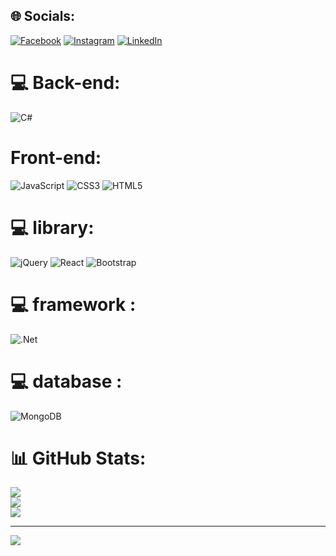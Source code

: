 
## 🌐 Socials:
[![Facebook](https://img.shields.io/badge/Facebook-%231877F2.svg?logo=Facebook&logoColor=white)](https://facebook.com/https://www.facebook.com/mi.bui.923) [![Instagram](https://img.shields.io/badge/Instagram-%23E4405F.svg?logo=Instagram&logoColor=white)](https://instagram.com/https://www.instagram.com/ch.au9658/) [![LinkedIn](https://img.shields.io/badge/LinkedIn-%230077B5.svg?logo=linkedin&logoColor=white)](https://linkedin.com/in/https://www.linkedin.com/in/v%C4%83n-ch%C3%A2u-82163b25b/) 

# 💻 Back-end:
![C#](https://img.shields.io/badge/c%23-%23239120.svg?style=for-the-badge&logo=c-sharp&logoColor=white) 
# Front-end:
![JavaScript](https://img.shields.io/badge/javascript-%23323330.svg?style=for-the-badge&logo=javascript&logoColor=%23F7DF1E)
![CSS3](https://img.shields.io/badge/css3-%231572B6.svg?style=for-the-badge&logo=css3&logoColor=white) 
![HTML5](https://img.shields.io/badge/html5-%23E34F26.svg?style=for-the-badge&logo=html5&logoColor=white) 
# 💻 library:
![jQuery](https://img.shields.io/badge/jquery-%230769AD.svg?style=for-the-badge&logo=jquery&logoColor=white) 
![React](https://img.shields.io/badge/react-%2320232a.svg?style=for-the-badge&logo=react&logoColor=%2361DAFB) 
![Bootstrap](https://img.shields.io/badge/bootstrap-%23563D7C.svg?style=for-the-badge&logo=bootstrap&logoColor=white)
# 💻 framework :
![.Net](https://img.shields.io/badge/.NET-5C2D91?style=for-the-badge&logo=.net&logoColor=white) 
# 💻 database :
![MongoDB](https://img.shields.io/badge/MongoDB-%234ea94b.svg?style=for-the-badge&logo=mongodb&logoColor=white)
# 📊 GitHub Stats:
![](https://github-readme-stats.vercel.app/api?username=Chaudz&theme=dark&hide_border=false&include_all_commits=false&count_private=false)<br/>
![](https://github-readme-streak-stats.herokuapp.com/?user=Chaudz&theme=dark&hide_border=false)<br/>
![](https://github-readme-stats.vercel.app/api/top-langs/?username=Chaudz&theme=dark&hide_border=false&include_all_commits=false&count_private=false&layout=compact)

---
[![](https://visitcount.itsvg.in/api?id=Chaudz&icon=0&color=0)](https://visitcount.itsvg.in)

<!-- Proudly created with GPRM ( https://gprm.itsvg.in ) -->
